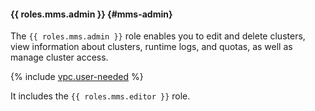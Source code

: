#### {{ roles.mms.admin }} {#mms-admin}

The `{{ roles.mms.admin }}` role enables you to edit and delete clusters, view information about clusters, runtime logs, and quotas, as well as manage cluster access.

{% include [vpc.user-needed](vpc.user-needed.md) %}

It includes the `{{ roles.mms.editor }}` role.

